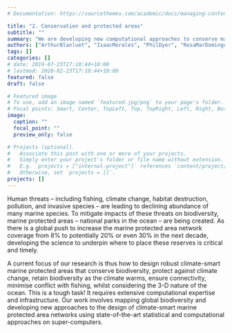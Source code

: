 ```yaml
---
# Documentation: https://sourcethemes.com/academic/docs/managing-content/

title: "2. Conservation and protected areas"
subtitle: ""
summary: "We are developing new computational approaches to conserve marine life."
authors: ["ArthurBlanluet", "IsaacMorales", "PhilDyer", "RosaMarDominguez", "MayaBoueiz", "RosemaryO'Connor", "JasonEverett", "RafaelaRibeiro"]
tags: []
categories: []
# date: 2019-07-23T17:10:44+10:00
# lastmod: 2020-02-23T17:10:44+10:00
featured: false
draft: false

# Featured image
# To use, add an image named `featured.jpg/png` to your page's folder.
# Focal points: Smart, Center, TopLeft, Top, TopRight, Left, Right, BottomLeft, Bottom, BottomRight.
image:
  caption: ""
  focal_point: ""
  preview_only: false

# Projects (optional).
#   Associate this post with one or more of your projects.
#   Simply enter your project's folder or file name without extension.
#   E.g. `projects = ["internal-project"]` references `content/project/deep-learning/index.md`.
#   Otherwise, set `projects = []`.
projects: []
---
```


Human threats – including fishing, climate change, habitat destruction, pollution, and invasive species – are leading to declining abundance of many marine species. To mitigate impacts of these threats on biodiversity, marine protected areas – national parks in the ocean – are being created. As there is a global push to increase the marine protected area network coverage from 8% to potentially 20% or even 30% in the next decade, developing the science to underpin where to place these reserves is critical and timely. 

A current focus of our research is thus how to design robust climate-smart marine protected areas that conserve biodiversity, protect against climate change, retain biodiversity as the climate warms, ensure connectivity, minimise conflict with fishing, whilst considering the 3-D nature of the ocean. This is a tough task! It requires extensive computational expertise and infrastructure. Our work involves mapping global biodiversity and developing new approaches to the design of climate-smart marine protected area networks using state-of-the-art statistical and computational approaches on super-computers.
